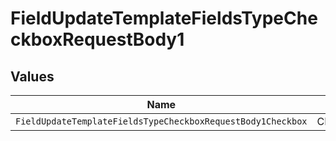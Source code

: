 # FieldUpdateTemplateFieldsTypeCheckboxRequestBody1


## Values

| Name                                                        | Value                                                       |
| ----------------------------------------------------------- | ----------------------------------------------------------- |
| `FieldUpdateTemplateFieldsTypeCheckboxRequestBody1Checkbox` | CHECKBOX                                                    |